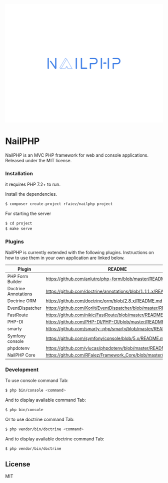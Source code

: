 ![Logo](./public/logo.png)
# NailPHP

NailPHP is an MVC PHP framework for web and console applications. Released under the MIT license.


### Installation

it requires PHP 7.2+ to run.

Install the dependencies.

```sh
$ composer create-project rfaiez/nailphp project
```

For starting the server

```sh
$ cd project
$ make serve
```

### Plugins

NailPHP is currently extended with the following plugins. Instructions on how to use them in your own application are linked below.

| Plugin | README |
| ------ | ------ |
| PHP Form Builder | https://github.com/anlutro/php-form/blob/master/README.md |
| Doctrine Annotations | https://github.com/doctrine/annotations/blob/1.11.x/README.md |
| Doctrine ORM | https://github.com/doctrine/orm/blob/2.8.x/README.md |
| EventDispatcher | https://github.com/Koriit/EventDispatcher/blob/master/README.md |
| FastRoute | https://github.com/nikic/FastRoute/blob/master/README.md |
| PHP-DI | https://github.com/PHP-DI/PHP-DI/blob/master/README.md |
| smarty | https://github.com/smarty-php/smarty/blob/master/README.md |
| Symfony console | https://github.com/symfony/console/blob/5.x/README.md |
| phpdotenv | https://github.com/vlucas/phpdotenv/blob/master/README.md |
| NailPHP Core | https://github.com/RFaiez/Framework_Core/blob/master/README.md |


### Development

To use console command Tab:

```sh
$ php bin/console <command>
```

And to display available command Tab:
```sh
$ php bin/console
```
 
 
 
 Or to use doctrine command Tab:
 ```sh
 $ php vendor/bin/doctrine <command>
 ```
 And to display available doctrine command Tab:
 ```sh
 $ php vendor/bin/doctrine
 ```

License
----

MIT

